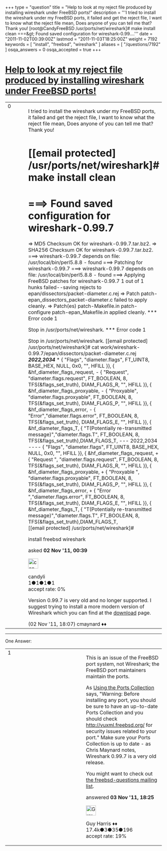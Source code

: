 +++
type = "question"
title = "Help to look at my reject file produced by installing wireshark under FreeBSD ports!"
description = '''I tried to install the wireshark under my FreeBSD ports, it failed and get the reject file, I want to know what the reject file mean, Does anyone of you can tell me that? Thank you! [root@CandyFreeBSD /usr/ports/net/wireshark]# make install clean ===&amp;gt; Found saved configuration for wireshark-0.99....'''
date = "2011-11-02T00:39:00Z"
lastmod = "2011-11-03T18:25:00Z"
weight = 7192
keywords = [ "install", "freebsd", "wireshark" ]
aliases = [ "/questions/7192" ]
osqa_answers = 0
osqa_accepted = true
+++

<div class="headNormal">

# [Help to look at my reject file produced by installing wireshark under FreeBSD ports!](/questions/7192/help-to-look-at-my-reject-file-produced-by-installing-wireshark-under-freebsd-ports)

</div>

<div id="main-body">

<div id="askform">

<table id="question-table" style="width:100%;"><colgroup><col style="width: 50%" /><col style="width: 50%" /></colgroup><tbody><tr class="odd"><td style="width: 30px; vertical-align: top"><div class="vote-buttons"><div id="post-7192-score" class="post-score" title="current number of votes">0</div><div id="favorite-count" class="favorite-count"></div></div></td><td><div id="item-right"><div class="question-body"><p>I tried to install the wireshark under my FreeBSD ports, it failed and get the reject file, I want to know what the reject file mean, Does anyone of you can tell me that? Thank you!</p><h1 id="email-protected-usrportsnetwireshark-make-install-clean">[[email protected] /usr/ports/net/wireshark]# make install clean</h1><h1 id="found-saved-configuration-for-wireshark-0.99.7">===&gt; Found saved configuration for wireshark-0.99.7</h1><p>=&gt; MD5 Checksum OK for wireshark-0.99.7.tar.bz2. =&gt; SHA256 Checksum OK for wireshark-0.99.7.tar.bz2. ===&gt; wireshark-0.99.7 depends on file: /usr/local/bin/perl5.8.8 - found ===&gt; Patching for wireshark-0.99.7 ===&gt; wireshark-0.99.7 depends on file: /usr/local/bin/perl5.8.8 - found ===&gt; Applying FreeBSD patches for wireshark-0.99.7 1 out of 1 hunks failed--saving rejects to epan/dissectors/packet-diameter.c.rej =&gt; Patch patch-epan_dissectors_packet-diameter.c failed to apply cleanly. =&gt; Patch(es) patch-Makefile.in patch-configure patch-epan_Makefile.in applied cleanly. *** Error code 1</p><p>Stop in /usr/ports/net/wireshark. *** Error code 1</p><p>Stop in /usr/ports/net/wireshark. [[email protected] /usr/ports/net/wireshark]# cat work/wireshark-0.99.7/epan/dissectors/packet-diameter.c.rej <strong><em>2022,2034</em></strong> * { "Flags", "diameter.flags", FT_UINT8, BASE_HEX, NULL, 0x0, "", HFILL }}, { &amp;hf_diameter_flags_request, - { "Request", "diameter.flags.request", FT_BOOLEAN, 8, TFS(&amp;flags_set_truth), DIAM_FLAGS_R, "", HFILL }}, { &amp;hf_diameter_flags_proxyable, - { "Proxyable", "diameter.flags.proxyable", FT_BOOLEAN, 8, TFS(&amp;flags_set_truth), DIAM_FLAGS_P, "", HFILL }}, { &amp;hf_diameter_flags_error, - { "Error","diameter.flags.error", FT_BOOLEAN, 8, TFS(&amp;flags_set_truth), DIAM_FLAGS_E, "", HFILL }}, { &amp;hf_diameter_flags_T, { "T(Potentially re-transmitted message)","diameter.flags.T", FT_BOOLEAN, 8, TFS(&amp;flags_set_truth),DIAM_FLAGS_T, --- 2022,2034 ---- { "Flags", "diameter.flags", FT_UINT8, BASE_HEX, NULL, 0x0, "", HFILL }}, { &amp;hf_diameter_flags_request, + { "Request ", "diameter.flags.request", FT_BOOLEAN, 8, TFS(&amp;flags_set_truth), DIAM_FLAGS_R, "", HFILL }}, { &amp;hf_diameter_flags_proxyable, + { "Proxyable ", "diameter.flags.proxyable", FT_BOOLEAN, 8, TFS(&amp;flags_set_truth), DIAM_FLAGS_P, "", HFILL }}, { &amp;hf_diameter_flags_error, + { "Error ","diameter.flags.error", FT_BOOLEAN, 8, TFS(&amp;flags_set_truth), DIAM_FLAGS_E, "", HFILL }}, { &amp;hf_diameter_flags_T, { "T(Potentially re-transmitted message)","diameter.flags.T", FT_BOOLEAN, 8, TFS(&amp;flags_set_truth),DIAM_FLAGS_T, [[email protected] /usr/ports/net/wireshark]#</p></div><div id="question-tags" class="tags-container tags">install freebsd wireshark</div><div id="question-controls" class="post-controls"></div><div class="post-update-info-container"><div class="post-update-info post-update-info-user"><p>asked <strong>02 Nov '11, 00:39</strong></p><img src="https://secure.gravatar.com/avatar/f872fd3170b0c2a2ed18ca4e8ad88323?s=32&amp;d=identicon&amp;r=g" class="gravatar" width="32" height="32" alt="candyli&#39;s gravatar image" /><p>candyli<br />
<span class="score" title="1 reputation points">1</span><span title="1 badges"><span class="badge1">●</span><span class="badgecount">1</span></span><span title="1 badges"><span class="silver">●</span><span class="badgecount">1</span></span><span title="1 badges"><span class="bronze">●</span><span class="badgecount">1</span></span><br />
<span class="accept_rate" title="Rate of the user&#39;s accepted answers">accept rate:</span> <span title="candyli has no accepted answers">0%</span></p></div></div><div id="comments-container-7192" class="comments-container"><span id="7214"></span><div id="comment-7214" class="comment"><div id="post-7214-score" class="comment-score"></div><div class="comment-text"><p>Version 0.99.7 is very old and no longer supported. I suggest trying to install a more modern version of Wireshark which you can find at the <a href="http://www.wireshark.org/download.html">download</a> page.</p></div><div id="comment-7214-info" class="comment-info"><span class="comment-age">(02 Nov '11, 18:07)</span> cmaynard ♦♦</div></div></div><div id="comment-tools-7192" class="comment-tools"></div><div class="clear"></div><div id="comment-7192-form-container" class="comment-form-container"></div><div class="clear"></div></div></td></tr></tbody></table>

------------------------------------------------------------------------

<div class="tabBar">

<span id="sort-top"></span>

<div class="headQuestions">

One Answer:

</div>

</div>

<span id="7229"></span>

<div id="answer-container-7229" class="answer accepted-answer">

<table style="width:100%;"><colgroup><col style="width: 50%" /><col style="width: 50%" /></colgroup><tbody><tr class="odd"><td style="width: 30px; vertical-align: top"><div class="vote-buttons"><div id="post-7229-score" class="post-score" title="current number of votes">1</div></div></td><td><div class="item-right"><div class="answer-body"><p>This is an issue of the FreeBSD port system, not Wireshark; the FreeBSD port maintainers maintain the ports.</p><p>As <a href="http://www.freebsd.org/doc/en_US.ISO8859-1/books/handbook/ports-using.html">Using the Ports Collection</a> says, "Warning: Before installing any port, you should be sure to have an up-to-date Ports Collection and you should check <a href="http://vuxml.freebsd.org/">http://vuxml.freebsd.org/</a> for security issues related to your port." Make sure your Ports Collection is up to date - as Chris Maynard notes, Wireshark 0.99.7 is a very old release.</p><p>You might want to check out <a href="http://lists.FreeBSD.org/mailman/listinfo/freebsd-questions">the freebsd-questions mailing list</a>.</p></div><div class="answer-controls post-controls"></div><div class="post-update-info-container"><div class="post-update-info post-update-info-user"><p>answered <strong>03 Nov '11, 18:25</strong></p><img src="https://secure.gravatar.com/avatar/f93de7000747ab5efb5acd3034b2ebd7?s=32&amp;d=identicon&amp;r=g" class="gravatar" width="32" height="32" alt="Guy%20Harris&#39;s gravatar image" /><p>Guy Harris ♦♦<br />
<span class="score" title="17443 reputation points"><span>17.4k</span></span><span title="3 badges"><span class="badge1">●</span><span class="badgecount">3</span></span><span title="35 badges"><span class="silver">●</span><span class="badgecount">35</span></span><span title="196 badges"><span class="bronze">●</span><span class="badgecount">196</span></span><br />
<span class="accept_rate" title="Rate of the user&#39;s accepted answers">accept rate:</span> <span title="Guy Harris has 216 accepted answers">19%</span></p></div></div><div id="comments-container-7229" class="comments-container"></div><div id="comment-tools-7229" class="comment-tools"></div><div class="clear"></div><div id="comment-7229-form-container" class="comment-form-container"></div><div class="clear"></div></div></td></tr></tbody></table>

</div>

<div class="paginator-container-left">

</div>

</div>

</div>

